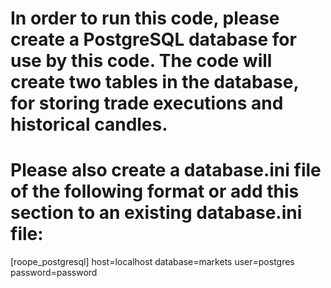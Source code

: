 # In order to run this code, please create a PostgreSQL database for use by this code. The code will create two tables in the database, for storing trade executions and historical candles.

# Please also create a database.ini file of the following format or add this section to an existing database.ini file:
[roope_postgresql]
host=localhost
database=markets
user=postgres
password=password